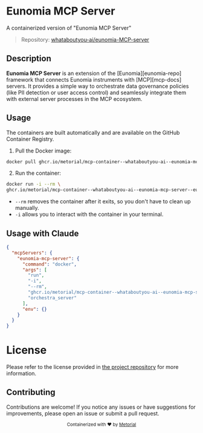 
# Eunomia MCP Server

A containerized version of "Eunomia MCP Server"

> Repository: [whataboutyou-ai/eunomia-MCP-server](https://github.com/whataboutyou-ai/eunomia-MCP-server)

## Description

**Eunomia MCP Server** is an extension of the \[Eunomia]\[eunomia-repo] framework that connects Eunomia instruments with \[MCP]\[mcp-docs] servers. It provides a simple way to orchestrate data governance policies (like PII detection or user access control) and seamlessly integrate them with external server processes in the MCP ecosystem.


## Usage

The containers are built automatically and are available on the GitHub Container Registry.

1. Pull the Docker image:

```bash
docker pull ghcr.io/metorial/mcp-container--whataboutyou-ai--eunomia-mcp-server--eunomia-mcp-server
```

2. Run the container:

```bash
docker run -i --rm \ 
ghcr.io/metorial/mcp-container--whataboutyou-ai--eunomia-mcp-server--eunomia-mcp-server  "orchestra_server"
```

- `--rm` removes the container after it exits, so you don't have to clean up manually.
- `-i` allows you to interact with the container in your terminal.




## Usage with Claude

```json
{
  "mcpServers": {
    "eunomia-mcp-server": {
      "command": "docker",
      "args": [
        "run",
        "-i",
        "--rm",
        "ghcr.io/metorial/mcp-container--whataboutyou-ai--eunomia-mcp-server--eunomia-mcp-server",
        "orchestra_server"
      ],
      "env": {}
    }
  }
}
```

# License

Please refer to the license provided in [the project repository](https://github.com/whataboutyou-ai/eunomia-MCP-server) for more information.

## Contributing

Contributions are welcome! If you notice any issues or have suggestions for improvements, please open an issue or submit a pull request.

<div align="center">
  <sub>Containerized with ❤️ by <a href="https://metorial.com">Metorial</a></sub>
</div>
  